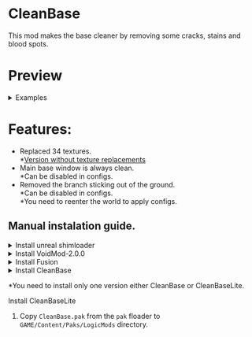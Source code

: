 # **CleanBase**
This mod makes the base cleaner by removing some cracks, stains and blood spots.

# Preview



<details>
<summary>Examples</summary>


![Preview](https://github.com/Acitulen/CleanBase/blob/main/Gifs/CBP1.gif?raw=true)

![Preview](https://github.com/Acitulen/CleanBase/blob/main/Gifs/CBP2.gif?raw=true)

![Preview](https://github.com/Acitulen/CleanBase/blob/main/Gifs/CBP3.gif?raw=true)

![Preview](https://github.com/Acitulen/CleanBase/blob/main/Gifs/CBP4.gif?raw=true)

![Preview](https://github.com/Acitulen/CleanBase/blob/main/Gifs/CBP5.gif?raw=true)

![Preview](https://github.com/Acitulen/CleanBase/blob/main/Gifs/CBP6.gif?raw=true)

![Preview](https://github.com/Acitulen/CleanBase/blob/main/Gifs/CBP7.gif?raw=true)


</details>

# Features: 

* Replaced 34 textures.  
 *[Version without texture replacements](https://github.com/Acitulen/CleanBase/raw/refs/heads/main/CleanBaseLite/CleanBase.zip)  
* Main base window is always clean.  
 *Can be disabled in configs.  
* Removed the branch sticking out of the ground.  
 *Can be disabled in configs.  
 *You need to reenter the world to apply configs.



## Manual instalation guide.

<details>
<summary>Install unreal shimloader</summary>

1. Copy `dwmapi.dll` into the `GAME/Binaries/Win64` directory. Its new path should be `GAME/Binaries/Win64/dwmapi.dll`.
2. Copy the contents of the `UE4SS` folder in the package into `GAME/Binaries/Win64`.

`GAME/Binaries/Win64` should now contain the following *new* files and folders:
- `GAME-Win64-Shipping.exe`
- `ue4ss.dll`
- `UE4SS-settings.ini`
- `dwmapi.dll` ← *This is the unreal-shimloader binary. It will load UE4SS for you.*
- `Mods/`
</details>

<details>
<summary>Install VoidMod-2.0.0</summary>

1. Copy `VoidMod2.pak` from the pak floader to `GAME/Content/Paks/LogicMods` directory. 
</details>

<details>
<summary>Install Fusion</summary>

1. Copy `everything (except mod floader)` from the archive to `GAME/Binaries/Win64/Mods/NynrahGhost-Fusion` directory.  
*you have to create `NynrahGhost-Fusion` floader manually.
2. Copy the contents of the `mod` folder in `GAME/Binaries/Win64/Mods/NynrahGhost-Fusion` directory.
3. Create floader `Bina` in `GAME` directory
4. Make an empty `mods.yml` file in `GAME/Bina` directory.
5. Run `Fusion.exe` from `GAME/Binaries/Win64/Mods/NynrahGhost-Fusion` directory.
</details>
<details>

<summary>Install CleanBase</summary>

1. Copy `CleanBase.pak` from the `pak` floader to `GAME/Content/Paks/LogicMods` directory. 
2. Run `Fusion.exe` from `GAME/Binaries/Win64/Mods/NynrahGhost-Fusion` directory.
</details>

*You need to install only one version either CleanBase or CleanBaseLite.  

<summary>Install CleanBaseLite</summary>

1. Copy `CleanBase.pak` from the `pak` floader to `GAME/Content/Paks/LogicMods` directory. 
</details>
